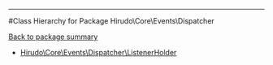 - - -

#Class Hierarchy for Package Hirudo\Core\Events\Dispatcher

<div><a href='https://github.com/JeyDotC/Hirudo-docs/blob/master/Hirudo/Core/Events/Dispatcher/'>Back to package summary</a></div>

<ul>
<li><a href="https://github.com/JeyDotC/Hirudo-docs/blob/master/Hirudo/Core/Events/Dispatcher/ListenerHolder.md">Hirudo\Core\Events\Dispatcher\ListenerHolder</a></li>
</ul>
